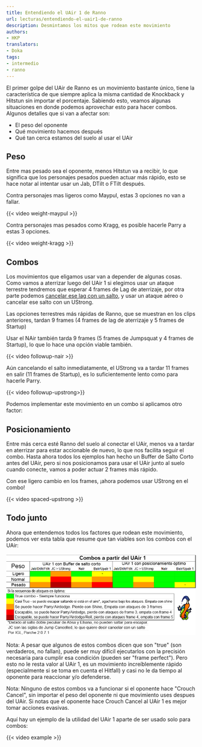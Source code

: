 ```yaml
---
title: Entendiendo el UAir 1 de Ranno
url: lecturas/entendiendo-el-uair1-de-ranno
description: Desmintamos los mitos que rodean este movimiento
authors:
- HKP
translators:
- Doka
tags:
- intermedio
- ranno
---
```


El primer golpe del UAir de Ranno es un movimiento bastante único, tiene la característica de que siempre aplica la misma cantidad de Knockback y Hitstun sin importar el porcentaje. Sabiendo esto, veamos algunas situaciones en donde podemos aprovechar esto para hacer combos. Algunos detalles que si van a afectar son:
- El peso del oponente
- Qué movimiento hacemos después
- Qué tan cerca estamos del suelo al usar el UAir

## Peso

Entre mas pesado sea el oponente, menos Hitstun va a recibir, lo que significa que los personajes pesados pueden actuar más rápido, esto se hace notar al intentar usar un Jab, DTilt o FTilt después.

Contra personajes mas ligeros como Maypul, estas 3 opciones no van a fallar.

{{< video weight-maypul >}}

Contra personajes mas pesados como Kragg, es posible hacerle Parry a estas 3 opciones.

{{< video weight-kragg >}}

## Combos

Los movimientos que eligamos usar van a depender de algunas cosas. Como vamos a aterrizar luego del UAir 1 si elegimos usar un ataque terrestre tendremos que esperar 4 frames de Lag de aterrizaje, por otra parte podemos [cancelar ese lag con un salto](/es/lecturas/entendiendo-el-lag-de-aterrizaje/#usando-el-jumpsquat), y usar un ataque aéreo o cancelar ese salto con un UStrong.

Las opciones terrestres más rápidas de Ranno, que se muestran en los clips anteriores, tardan 9 frames (4 frames de lag de aterrizaje y 5 frames de Startup) 

Usar el NAir también tarda 9 frames (5 frames de Jumpsquat y 4 frames de Startup), lo que lo hace una opción viable también.

{{< video followup-nair >}}

Aún cancelando el salto inmediatamente, el UStrong va a tardar 11 frames en salir (11 frames de Startup), es lo suficientemente lento como para hacerle Parry.

{{< video followup-upstrong>}}

Podemos implementar este movimiento en un combo si aplicamos otro factor:

## Posicionamiento

Entre más cerca esté Ranno del suelo al conectar el UAir, menos va a tardar en aterrizar para estar accionable de nuevo, lo que nos facilita seguir el combo. Hasta ahora todos los ejemplos han hecho un Buffer de Salto Corto antes del UAir, pero si nos posicionamos para usar el UAir junto al suelo cuando conecte, vamos a poder actuar 2 frames más rápido.

Con ese ligero cambio en los frames, ¡ahora podemos usar UStrong en el combo!

{{< video spaced-upstrong >}}

## Todo junto

Ahora que entendemos todos los factores que rodean este movimiento, podemos ver esta tabla que resume que tan viables son los combos con el UAir:

![Tabla resumiendo la viabilidad del UAir 1 de Ranno según el peso, movimiento y posicionamiento](table.es.png)

Nota: A pesar que algunos de estos combos dicen que son "true" (son verdaderos, no fallan), puede ser muy difícil ejecutarlos con la precisión necesaria para cumplir esa condición (pueden ser "frame perfect"). Pero esto no le resta valor al UAir 1, es un movimiento increíblemente rápido (especialmente si se toma en cuenta el Hitfall) y casi no le da tiempo al oponente para reaccionar y/o defenderse.

Nota: Ninguno de estos combos va a funcionar si el oponente hace "Crouch Cancel", sin importar el peso del oponente ni que movimiento uses despues del UAir. Si notas que el oponente hace Crouch Cancel al UAir 1 es mejor tomar acciones evasivas.

Aquí hay un ejemplo de la utilidad del UAir 1 aparte de ser usado solo para combos:

{{< video example >}}
